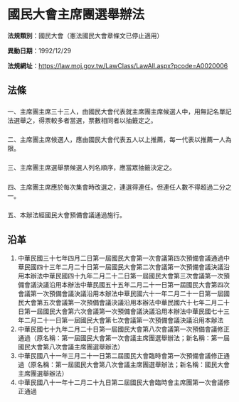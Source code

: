 # 國民大會主席團選舉辦法


**法規類別**：國民大會（憲法國民大會章條文已停止適用）

**異動日期**：1992/12/29  

**法規網址**：https://law.moj.gov.tw/LawClass/LawAll.aspx?pcode=A0020006



## 法條
##### 
一、主席團主席三十三人，由國民大會代表就主席團主席候選人中，用無記名單記法選舉之，得票較多者當選，票數相同者以抽籤定之。

##### 
二、主席團主席候選人，應由國民大會代表五人以上推薦，每一代表以推薦一人為限。

##### 
三、主席團主席選舉票候選人列名順序，應當眾抽籤決定之。

##### 
四、主席團主席應於每次集會時改選之，連選得連任。但連任人數不得超過二分之一。

##### 
五、本辦法經國民大會預備會議通過施行。

## 沿革
1. 中華民國三十七年四月二日第一屆國民大會第一次會議第四次預備會議通過中華民國四十三年二月二十日第一屆國民大會第二次會議第一次預備會議決議沿用本辦法中華民國四十九年二月二十二日第一屆國民大會第三次會議第一次預備會議決議沿用本辦法中華民國五十五年二月二十一日第一屆國民大會第四次會議第一次預備會議決議沿用本辦法中華民國六十一年二月二十一日第一屆國民大會第五次會議第一次預備會議決議沿用本辦法中華民國六十七年二月二十日第一屆國民大會第六次會議第一次預備會議決議沿用本辦法中華民國七十三年二月二十一日第一屆國民大會第七次會議第一次預備會議決議沿用本辦法
1. 中華民國七十九年二月二十日第一屆國民大會第八次會議第一次預備會議修正通過（原名稱：第一屆國民大會第一次會議主席團選舉辦法；新名稱：第一屆國民大會第八次會議主席團選舉辦法）
1. 中華民國八十一年三月二十一日第二屆國民大會臨時會第一次預備會議修正通過（原名稱：第一屆國民大會第八次會議主席團選舉辦法；新名稱：國民大會主席團選舉辦法）
1. 中華民國八十一年十二月二十九日第二屆國民大會臨時會主席團第一次會議修正通過
